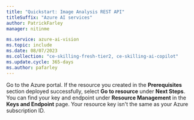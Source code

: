 ```yaml
---
title: "Quickstart: Image Analysis REST API"
titleSuffix: "Azure AI services"
author: PatrickFarley
manager: nitinme

ms.service: azure-ai-vision
ms.topic: include
ms.date: 08/07/2023
ms.collection: "ce-skilling-fresh-tier2, ce-skilling-ai-copilot"
ms.update.cycle: 365-days
ms.author: pafarley
---
```


Go to the Azure portal. If the resource you created in the **Prerequisites** section deployed successfully, select **Go to resource** under **Next Steps**. You can find your key and endpoint under **Resource Management** in the **Keys and Endpoint** page. Your resource key isn't the same as your Azure subscription ID.
